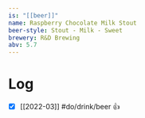 ```yaml
---
is: "[[beer]]"
name: Raspberry Chocolate Milk Stout
beer-style: Stout - Milk - Sweet
brewery: R&D Brewing
abv: 5.7
---
```

# Log
- [x] [[2022-03]] #do/drink/beer 👍
